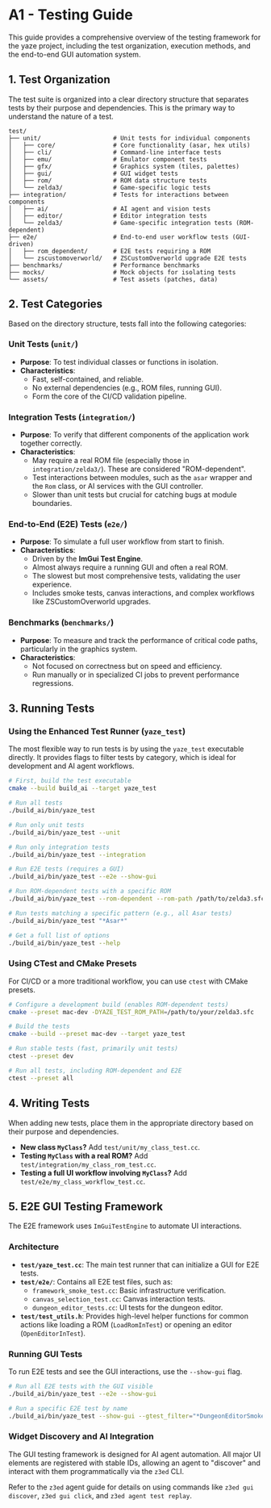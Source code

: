 # A1 - Testing Guide

This guide provides a comprehensive overview of the testing framework for the yaze project, including the test organization, execution methods, and the end-to-end GUI automation system.

## 1. Test Organization

The test suite is organized into a clear directory structure that separates tests by their purpose and dependencies. This is the primary way to understand the nature of a test.

```
test/
├── unit/                    # Unit tests for individual components
│   ├── core/                # Core functionality (asar, hex utils)
│   ├── cli/                 # Command-line interface tests
│   ├── emu/                 # Emulator component tests
│   ├── gfx/                 # Graphics system (tiles, palettes)
│   ├── gui/                 # GUI widget tests
│   ├── rom/                 # ROM data structure tests
│   └── zelda3/              # Game-specific logic tests
├── integration/             # Tests for interactions between components
│   ├── ai/                  # AI agent and vision tests
│   ├── editor/              # Editor integration tests
│   └── zelda3/              # Game-specific integration tests (ROM-dependent)
├── e2e/                     # End-to-end user workflow tests (GUI-driven)
│   ├── rom_dependent/       # E2E tests requiring a ROM
│   └── zscustomoverworld/   # ZSCustomOverworld upgrade E2E tests
├── benchmarks/              # Performance benchmarks
├── mocks/                   # Mock objects for isolating tests
└── assets/                  # Test assets (patches, data)
```

## 2. Test Categories

Based on the directory structure, tests fall into the following categories:

### Unit Tests (`unit/`)
- **Purpose**: To test individual classes or functions in isolation.
- **Characteristics**:
    - Fast, self-contained, and reliable.
    - No external dependencies (e.g., ROM files, running GUI).
    - Form the core of the CI/CD validation pipeline.

### Integration Tests (`integration/`)
- **Purpose**: To verify that different components of the application work together correctly.
- **Characteristics**:
    - May require a real ROM file (especially those in `integration/zelda3/`). These are considered "ROM-dependent".
    - Test interactions between modules, such as the `asar` wrapper and the `Rom` class, or AI services with the GUI controller.
    - Slower than unit tests but crucial for catching bugs at module boundaries.

### End-to-End (E2E) Tests (`e2e/`)
- **Purpose**: To simulate a full user workflow from start to finish.
- **Characteristics**:
    - Driven by the **ImGui Test Engine**.
    - Almost always require a running GUI and often a real ROM.
    - The slowest but most comprehensive tests, validating the user experience.
    - Includes smoke tests, canvas interactions, and complex workflows like ZSCustomOverworld upgrades.

### Benchmarks (`benchmarks/`)
- **Purpose**: To measure and track the performance of critical code paths, particularly in the graphics system.
- **Characteristics**:
    - Not focused on correctness but on speed and efficiency.
    - Run manually or in specialized CI jobs to prevent performance regressions.

## 3. Running Tests

### Using the Enhanced Test Runner (`yaze_test`)

The most flexible way to run tests is by using the `yaze_test` executable directly. It provides flags to filter tests by category, which is ideal for development and AI agent workflows.

```bash
# First, build the test executable
cmake --build build_ai --target yaze_test

# Run all tests
./build_ai/bin/yaze_test

# Run only unit tests
./build_ai/bin/yaze_test --unit

# Run only integration tests
./build_ai/bin/yaze_test --integration

# Run E2E tests (requires a GUI)
./build_ai/bin/yaze_test --e2e --show-gui

# Run ROM-dependent tests with a specific ROM
./build_ai/bin/yaze_test --rom-dependent --rom-path /path/to/zelda3.sfc

# Run tests matching a specific pattern (e.g., all Asar tests)
./build_ai/bin/yaze_test "*Asar*"

# Get a full list of options
./build_ai/bin/yaze_test --help
```

### Using CTest and CMake Presets

For CI/CD or a more traditional workflow, you can use `ctest` with CMake presets.

```bash
# Configure a development build (enables ROM-dependent tests)
cmake --preset mac-dev -DYAZE_TEST_ROM_PATH=/path/to/your/zelda3.sfc

# Build the tests
cmake --build --preset mac-dev --target yaze_test

# Run stable tests (fast, primarily unit tests)
ctest --preset dev

# Run all tests, including ROM-dependent and E2E
ctest --preset all
```

## 4. Writing Tests

When adding new tests, place them in the appropriate directory based on their purpose and dependencies.

- **New class `MyClass`?** Add `test/unit/my_class_test.cc`.
- **Testing `MyClass` with a real ROM?** Add `test/integration/my_class_rom_test.cc`.
- **Testing a full UI workflow involving `MyClass`?** Add `test/e2e/my_class_workflow_test.cc`.

## 5. E2E GUI Testing Framework

The E2E framework uses `ImGuiTestEngine` to automate UI interactions.

### Architecture

- **`test/yaze_test.cc`**: The main test runner that can initialize a GUI for E2E tests.
- **`test/e2e/`**: Contains all E2E test files, such as:
    - `framework_smoke_test.cc`: Basic infrastructure verification.
    - `canvas_selection_test.cc`: Canvas interaction tests.
    - `dungeon_editor_tests.cc`: UI tests for the dungeon editor.
- **`test/test_utils.h`**: Provides high-level helper functions for common actions like loading a ROM (`LoadRomInTest`) or opening an editor (`OpenEditorInTest`).

### Running GUI Tests

To run E2E tests and see the GUI interactions, use the `--show-gui` flag.

```bash
# Run all E2E tests with the GUI visible
./build_ai/bin/yaze_test --e2e --show-gui

# Run a specific E2E test by name
./build_ai/bin/yaze_test --show-gui --gtest_filter="*DungeonEditorSmokeTest"
```

### Widget Discovery and AI Integration

The GUI testing framework is designed for AI agent automation. All major UI elements are registered with stable IDs, allowing an agent to "discover" and interact with them programmatically via the `z3ed` CLI.

Refer to the `z3ed` agent guide for details on using commands like `z3ed gui discover`, `z3ed gui click`, and `z3ed agent test replay`.